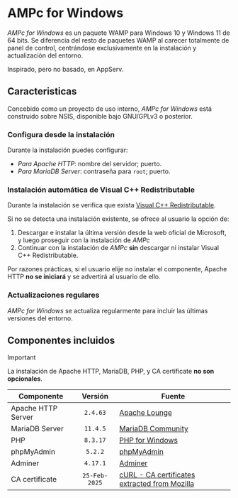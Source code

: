 # AMPc for Windows
_AMPc for Windows_ es un paquete WAMP para Windows 10 y Windows 11 de 64 bits. Se diferencia del resto de paquetes WAMP al carecer totalmente de panel de control, centrándose exclusivamente en la instalación y actualización del entorno.

Inspirado, pero no basado, en AppServ.

## Caracteristicas
Concebido como un proyecto de uso interno, _AMPc for Windows_ está construido sobre NSIS, disponible bajo GNU/GPLv3 o posterior.

### Configura desde la instalación
Durante la instalación puedes configurar:
- *Para Apache HTTP*: nombre del servidor; puerto.
- *Para MariaDB Server*: contraseña para ``root``; puerto.

### Instalación automática de Visual C++ Redistributable
Durante la instalación se verifica que exista  [Visual C++ Redistributable](https://learn.microsoft.com/es-es/cpp/windows/latest-supported-vc-redist?view=msvc-170). 

Si no se detecta una instalación existente, se ofrece al usuario la opción de:
1. Descargar e instalar la última versión desde la web oficial de Microsoft, y luego proseguir con la instalación de _AMPc_
2. Continuar con la instalación de _AMPc_ **sin** descargar ni instalar Visual C++ Redistributable.

Por razones prácticas, si el usuario elije no instalar el componente, Apache HTTP **no se iniciará** y se advertirá al usuario de ello.

### Actualizaciones regulares
_AMPc for Windows_ se actualiza regularmente para incluir las últimas versiones del entorno.

## Componentes incluidos

> [!IMPORTANT]
> La instalación de Apache HTTP, MariaDB, PHP, y CA certificate **no son opcionales**.

| Componente | Versión | Fuente |
|---|:-:|---|
| Apache HTTP Server | ``2.4.63`` | [Apache Lounge](https://www.apachelounge.com/download/) |
| MariaDB Server | ``11.4.5`` | [MariaDB Community](https://mariadb.com/downloads/) |
| PHP | ``8.3.17`` | [PHP for Windows](https://windows.php.net/download/) |
| phpMyAdmin | ``5.2.2`` | [phpMyAdmin](https://www.phpmyadmin.net/) |
| Adminer | ``4.17.1`` | [Adminer](https://www.adminer.org/) |
| CA certificate | ``25-Feb-2025`` | [cURL - CA certificates extracted from Mozilla](https://curl.se/docs/caextract.html) |
